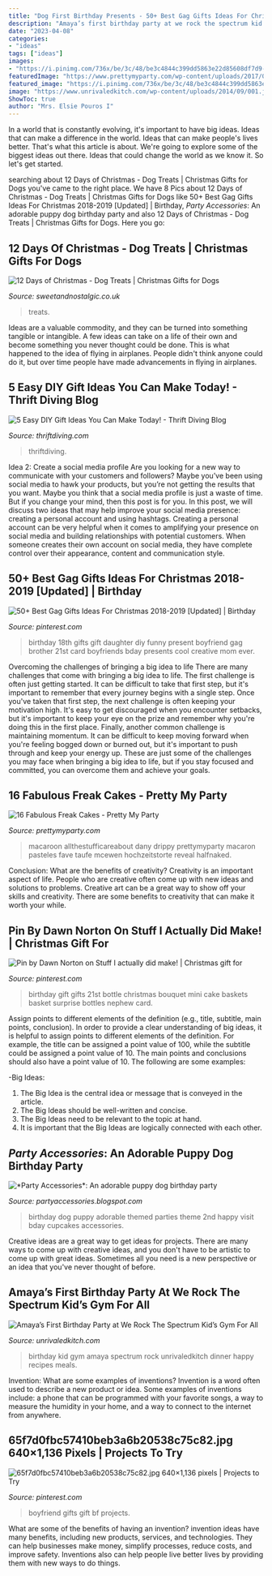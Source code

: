 ```yaml
---
title: "Dog First Birthday Presents - 50+ Best Gag Gifts Ideas For Christmas 2018-2019 [updated]"
description: "Amaya’s first birthday party at we rock the spectrum kid’s gym for all"
date: "2023-04-08"
categories:
- "ideas"
tags: ["ideas"]
images:
- "https://i.pinimg.com/736x/be/3c/48/be3c4844c399dd5863e22d85608df7d9---birthday-birthday-gifts.jpg"
featuredImage: "https://www.prettymyparty.com/wp-content/uploads/2017/06/pink-drip-cake.jpg"
featured_image: "https://i.pinimg.com/736x/be/3c/48/be3c4844c399dd5863e22d85608df7d9---birthday-birthday-gifts.jpg"
image: "https://www.unrivaledkitch.com/wp-content/uploads/2014/09/001.jpg"
ShowToc: true
author: "Mrs. Elsie Pouros I"
---
```



In a world that is constantly evolving, it's important to have big ideas. Ideas that can make a difference in the world. Ideas that can make people's lives better. That's what this article is about. We're going to explore some of the biggest ideas out there. Ideas that could change the world as we know it. So let's get started.

	

		
searching about 12 Days of Christmas - Dog Treats | Christmas Gifts for Dogs you've came to the right place. We have 8 Pics about 12 Days of Christmas - Dog Treats | Christmas Gifts for Dogs like 50+ Best Gag Gifts Ideas For Christmas 2018-2019 [Updated] | Birthday, *Party Accessories*: An adorable puppy dog birthday party and also 12 Days of Christmas - Dog Treats | Christmas Gifts for Dogs. Here you go:
		
    
## 12 Days Of Christmas - Dog Treats | Christmas Gifts For Dogs

<img loading=lazy src="https://33.cdn.ekm.net/ekmps/shops/sweet/images/12-days-of-christmas-dog-treats-17046-1-p.jpg?v=4DD63089-7DF0-4214-9D8C-2573C7CE34AC" onerror="this.onerror=null;this.src='https://tse1.mm.bing.net/th?id=OIP.E341K9rLbUOCofvjxvt-vgHaHa&amp;pid=15.1';" alt="12 Days of Christmas - Dog Treats | Christmas Gifts for Dogs">

_Source: sweetandnostalgic.co.uk_

>treats. 

	

Ideas are a valuable commodity, and they can be turned into something tangible or intangible. A few ideas can take on a life of their own and become something you never thought could be done. This is what happened to the idea of flying in airplanes. People didn't think anyone could do it, but over time people have made advancements in flying in airplanes.

    
## 5 Easy DIY Gift Ideas You Can Make Today! - Thrift Diving Blog

<img loading=lazy src="https://thriftdiving.com/wp-content/uploads/2014/01/5-easy-homemade-diy-gifts-you-can-make-today.jpg" onerror="this.onerror=null;this.src='https://tse3.mm.bing.net/th?id=OIP.UQWmwSm8abzHFioN7zmBSgHaMz&amp;pid=15.1';" alt="5 Easy DIY Gift Ideas You Can Make Today! - Thrift Diving Blog">

_Source: thriftdiving.com_

>thriftdiving. 

	

Idea 2: Create a social media profile
Are you looking for a new way to communicate with your customers and followers? Maybe you’ve been using social media to hawk your products, but you’re not getting the results that you want. Maybe you think that a social media profile is just a waste of time. But if you change your mind, then this post is for you. In this post, we will discuss two ideas that may help improve your social media presence: creating a personal account and using hashtags.
Creating a personal account can be very helpful when it comes to amplifying your presence on social media and building relationships with potential customers. When someone creates their own account on social media, they have complete control over their appearance, content and communication style.

    
## 50+ Best Gag Gifts Ideas For Christmas 2018-2019 [Updated] | Birthday

<img loading=lazy src="https://i.pinimg.com/736x/fa/d8/02/fad8024f67697b03f2375a3cc214a1cf--th-birthday-gift-ideas-birthday-gag-gifts.jpg" onerror="this.onerror=null;this.src='https://tse1.mm.bing.net/th?id=OIP.VpMbrSTAvJLNuQMZmLpgkAHaJ3&amp;pid=15.1';" alt="50+ Best Gag Gifts Ideas For Christmas 2018-2019 [Updated] | Birthday">

_Source: pinterest.com_

>birthday 18th gifts gift daughter diy funny present boyfriend gag brother 21st card boyfriends bday presents cool creative mom ever. 

	

Overcoming the challenges of bringing a big idea to life
There are many challenges that come with bringing a big idea to life. The first challenge is often just getting started. It can be difficult to take that first step, but it's important to remember that every journey begins with a single step. Once you've taken that first step, the next challenge is often keeping your motivation high. It's easy to get discouraged when you encounter setbacks, but it's important to keep your eye on the prize and remember why you're doing this in the first place. Finally, another common challenge is maintaining momentum. It can be difficult to keep moving forward when you're feeling bogged down or burned out, but it's important to push through and keep your energy up. These are just some of the challenges you may face when bringing a big idea to life, but if you stay focused and committed, you can overcome them and achieve your goals.

    
## 16 Fabulous Freak Cakes - Pretty My Party

<img loading=lazy src="https://www.prettymyparty.com/wp-content/uploads/2017/06/pink-drip-cake.jpg" onerror="this.onerror=null;this.src='https://tse4.mm.bing.net/th?id=OIP.cAsT8aNtwU0HReipxxZ3TwHaJP&amp;pid=15.1';" alt="16 Fabulous Freak Cakes - Pretty My Party">

_Source: prettymyparty.com_

>macaroon allthestufficareabout dany drippy prettymyparty macaron pasteles fave taufe mcewen hochzeitstorte reveal halfnaked. 

	

Conclusion: What are the benefits of creativity?
Creativity is an important aspect of life. People who are creative often come up with new ideas and solutions to problems. Creative art can be a great way to show off your skills and creativity. There are some benefits to creativity that can make it worth your while.

    
## Pin By Dawn Norton On Stuff I Actually Did Make! | Christmas Gift For

<img loading=lazy src="https://i.pinimg.com/736x/be/3c/48/be3c4844c399dd5863e22d85608df7d9---birthday-birthday-gifts.jpg" onerror="this.onerror=null;this.src='https://tse1.mm.bing.net/th?id=OIP.HDzJi6WDO8iRWOa5bJRWPQHaJ4&amp;pid=15.1';" alt="Pin by Dawn Norton on Stuff I actually did make! | Christmas gift for">

_Source: pinterest.com_

>birthday gift gifts 21st bottle christmas bouquet mini cake baskets basket surprise bottles nephew card. 

	

Assign points to different elements of the definition (e.g., title, subtitle, main points, conclusion).
In order to provide a clear understanding of big ideas, it is helpful to assign points to different elements of the definition. For example, the title can be assigned a point value of 100, while the subtitle could be assigned a point value of 10. The main points and conclusions should also have a point value of 10. 
The following are some examples: 

-Big Ideas: 
1) The Big Idea is the central idea or message that is conveyed in the article. 
2) The Big Ideas should be well-written and concise. 
3) The Big Ideas need to be relevant to the topic at hand. 
4) It is important that the Big Ideas are logically connected with each other.

    
## *Party Accessories*: An Adorable Puppy Dog Birthday Party

<img loading=lazy src="http://2.bp.blogspot.com/_M2Zd8oh60qg/TKo_ZxiqmUI/AAAAAAAARa4/IfQubZIzqEk/s576/062.JPG" onerror="this.onerror=null;this.src='https://tse1.mm.bing.net/th?id=OIP.bGwXFNQPngkpgWe68GoWqAAAAA&amp;pid=15.1';" alt="*Party Accessories*: An adorable puppy dog birthday party">

_Source: partyaccessories.blogspot.com_

>birthday dog puppy adorable themed parties theme 2nd happy visit bday cupcakes accessories. 

	

Creative ideas are a great way to get ideas for projects. There are many ways to come up with creative ideas, and you don't have to be artistic to come up with great ideas. Sometimes all you need is a new perspective or an idea that you've never thought of before.

    
## Amaya’s First Birthday Party At We Rock The Spectrum Kid’s Gym For All

<img loading=lazy src="https://www.unrivaledkitch.com/wp-content/uploads/2014/09/001.jpg" onerror="this.onerror=null;this.src='https://tse4.mm.bing.net/th?id=OIP.gPf-OWg_ckRuAVrEEWBesgHaJ4&amp;pid=15.1';" alt="Amaya’s First Birthday Party at We Rock The Spectrum Kid’s Gym For All">

_Source: unrivaledkitch.com_

>birthday kid gym amaya spectrum rock unrivaledkitch dinner happy recipes meals. 

	

Invention: What are some examples of inventions?
Invention is a word often used to describe a new product or idea. Some examples of inventions include: a phone that can be programmed with your favorite songs, a way to measure the humidity in your home, and a way to connect to the internet from anywhere.

    
## 65f7d0fbc57410beb3a6b20538c75c82.jpg 640×1,136 Pixels | Projects To Try

<img loading=lazy src="https://s-media-cache-ak0.pinimg.com/736x/aa/5f/25/aa5f25780e3ac91b1ec0c5af0b70da38--cute-boyfriend-gifts-bf-gifts.jpg" onerror="this.onerror=null;this.src='https://tse2.mm.bing.net/th?id=OIP.30v3uIHithDeaBhNiD3OcQHaNJ&amp;pid=15.1';" alt="65f7d0fbc57410beb3a6b20538c75c82.jpg 640×1,136 pixels | Projects to Try">

_Source: pinterest.com_

>boyfriend gifts gift bf projects. 

	

What are some of the benefits of having an invention?
invention ideas have many benefits, including new products, services, and technologies. They can help businesses make money, simplify processes, reduce costs, and improve safety. Inventions also can help people live better lives by providing them with new ways to do things.

